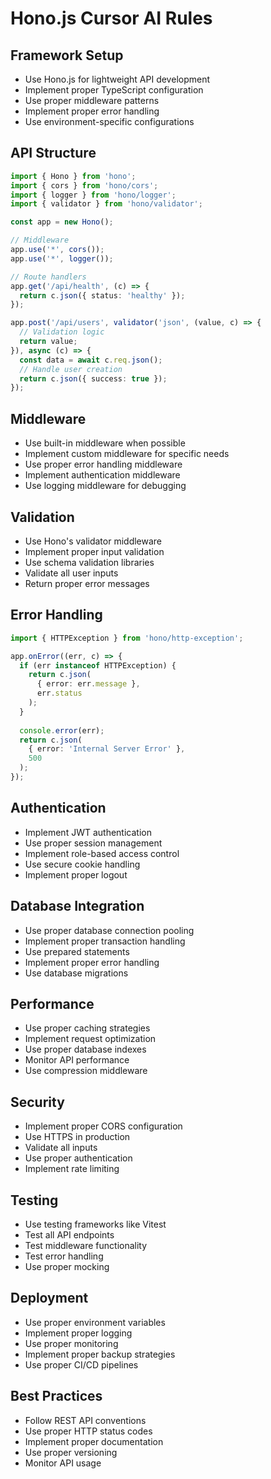 # Hono.js Cursor AI Rules

## Framework Setup

- Use Hono.js for lightweight API development
- Implement proper TypeScript configuration
- Use proper middleware patterns
- Implement proper error handling
- Use environment-specific configurations

## API Structure

```typescript
import { Hono } from 'hono';
import { cors } from 'hono/cors';
import { logger } from 'hono/logger';
import { validator } from 'hono/validator';

const app = new Hono();

// Middleware
app.use('*', cors());
app.use('*', logger());

// Route handlers
app.get('/api/health', (c) => {
  return c.json({ status: 'healthy' });
});

app.post('/api/users', validator('json', (value, c) => {
  // Validation logic
  return value;
}), async (c) => {
  const data = await c.req.json();
  // Handle user creation
  return c.json({ success: true });
});
```

## Middleware

- Use built-in middleware when possible
- Implement custom middleware for specific needs
- Use proper error handling middleware
- Implement authentication middleware
- Use logging middleware for debugging

## Validation

- Use Hono's validator middleware
- Implement proper input validation
- Use schema validation libraries
- Validate all user inputs
- Return proper error messages

## Error Handling

```typescript
import { HTTPException } from 'hono/http-exception';

app.onError((err, c) => {
  if (err instanceof HTTPException) {
    return c.json(
      { error: err.message },
      err.status
    );
  }
  
  console.error(err);
  return c.json(
    { error: 'Internal Server Error' },
    500
  );
});
```

## Authentication

- Implement JWT authentication
- Use proper session management
- Implement role-based access control
- Use secure cookie handling
- Implement proper logout

## Database Integration

- Use proper database connection pooling
- Implement proper transaction handling
- Use prepared statements
- Implement proper error handling
- Use database migrations

## Performance

- Use proper caching strategies
- Implement request optimization
- Use proper database indexes
- Monitor API performance
- Use compression middleware

## Security

- Implement proper CORS configuration
- Use HTTPS in production
- Validate all inputs
- Use proper authentication
- Implement rate limiting

## Testing

- Use testing frameworks like Vitest
- Test all API endpoints
- Test middleware functionality
- Test error handling
- Use proper mocking

## Deployment

- Use proper environment variables
- Implement proper logging
- Use proper monitoring
- Implement proper backup strategies
- Use proper CI/CD pipelines

## Best Practices

- Follow REST API conventions
- Use proper HTTP status codes
- Implement proper documentation
- Use proper versioning
- Monitor API usage